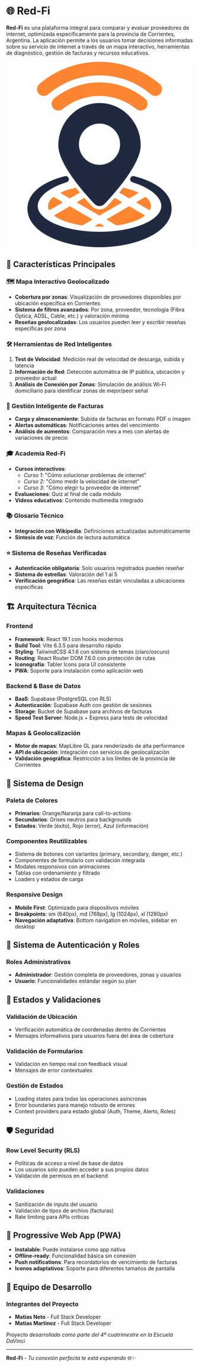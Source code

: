 # 🌐 Red-Fi

**Red-Fi** es una plataforma integral para comparar y evaluar proveedores de internet, optimizada específicamente para la provincia de Corrientes, Argentina. La aplicación permite a los usuarios tomar decisiones informadas sobre su servicio de internet a través de un mapa interactivo, herramientas de diagnóstico, gestión de facturas y recursos educativos.

![Red-Fi Logo](Frontend/public/redfi-512.png)

## 🚀 Características Principales

### 🗺️ **Mapa Interactivo Geolocalizado**
- **Cobertura por zonas**: Visualización de proveedores disponibles por ubicación específica en Corrientes
- **Sistema de filtros avanzados**: Por zona, proveedor, tecnología (Fibra Óptica, ADSL, Cable, etc.) y valoración mínima
- **Reseñas geolocalizadas**: Los usuarios pueden leer y escribir reseñas específicas por zona

### 🛠️ **Herramientas de Red Inteligentes**
1. **Test de Velocidad**: Medición real de velocidad de descarga, subida y latencia
2. **Información de Red**: Detección automática de IP pública, ubicación y proveedor actual
3. **Análisis de Conexión por Zonas**: Simulación de análisis Wi-Fi domiciliario para identificar zonas de mejor/peor señal

### 📄 **Gestión Inteligente de Facturas**
- **Carga y almacenamiento**: Subida de facturas en formato PDF o imagen
- **Alertas automáticas**: Notificaciones antes del vencimiento
- **Análisis de aumentos**: Comparación mes a mes con alertas de variaciones de precio

### 🎓 **Academia Red-Fi**
- **Cursos interactivos**:
  - *Curso 1*: "Cómo solucionar problemas de internet"
  - *Curso 2*: "Cómo medir la velocidad de internet" 
  - *Curso 3*: "Cómo elegir tu proveedor de internet"
- **Evaluaciones**: Quiz al final de cada módulo
- **Videos educativos**: Contenido multimedia integrado

### 📚 **Glosario Técnico**
- **Integración con Wikipedia**: Definiciones actualizadas automáticamente
- **Síntesis de voz**: Función de lectura automática

### ⭐ **Sistema de Reseñas Verificadas**
- **Autenticación obligatoria**: Solo usuarios registrados pueden reseñar
- **Sistema de estrellas**: Valoración del 1 al 5
- **Verificación geográfica**: Las reseñas están vinculadas a ubicaciones específicas

## 🏗️ Arquitectura Técnica

### **Frontend**
- **Framework**: React 19.1 con hooks modernos
- **Build Tool**: Vite 6.3.5 para desarrollo rápido
- **Styling**: TailwindCSS 4.1.6 con sistema de temas (claro/oscuro)
- **Routing**: React Router DOM 7.6.0 con protección de rutas
- **Iconografía**: Tabler Icons para UI consistente
- **PWA**: Soporte para instalación como aplicación web

### **Backend & Base de Datos**
- **BaaS**: Supabase (PostgreSQL con RLS)
- **Autenticación**: Supabase Auth con gestión de sesiones
- **Storage**: Bucket de Supabase para archivos de facturas
- **Speed Test Server**: Node.js + Express para tests de velocidad

### **Mapas & Geolocalización**
- **Motor de mapas**: MapLibre GL para renderizado de alta performance
- **API de ubicación**: Integración con servicios de geolocalización
- **Validación geográfica**: Restricción a los límites de la provincia de Corrientes

## 🎨 Sistema de Design

### **Paleta de Colores**
- **Primarios**: Orange/Naranja para call-to-actions
- **Secundarios**: Grises neutros para backgrounds
- **Estados**: Verde (éxito), Rojo (error), Azul (información)

### **Componentes Reutilizables**
- Sistema de botones con variantes (primary, secondary, danger, etc.)
- Componentes de formulario con validación integrada
- Modales responsivos con animaciones
- Tablas con ordenamiento y filtrado
- Loaders y estados de carga

### **Responsive Design**
- **Mobile First**: Optimizado para dispositivos móviles
- **Breakpoints**: sm (640px), md (768px), lg (1024px), xl (1280px)
- **Navegación adaptativa**: Bottom navigation en móviles, sidebar en desktop

## 🔐 Sistema de Autenticación y Roles

### **Roles Administrativos**
- **Administrador**: Gestión completa de proveedores, zonas y usuarios
- **Usuario**: Funcionalidades estándar según su plan

## 🚦 Estados y Validaciones

### **Validación de Ubicación**
- Verificación automática de coordenadas dentro de Corrientes
- Mensajes informativos para usuarios fuera del área de cobertura

### **Validación de Formularios**
- Validación en tiempo real con feedback visual
- Mensajes de error contextuales

### **Gestión de Estados**
- Loading states para todas las operaciones asíncronas
- Error boundaries para manejo robusto de errores
- Context providers para estado global (Auth, Theme, Alerts, Roles)

## 🛡️ Seguridad

### **Row Level Security (RLS)**
- Políticas de acceso a nivel de base de datos
- Los usuarios solo pueden acceder a sus propios datos
- Validación de permisos en el backend

### **Validaciones**
- Sanitización de inputs del usuario
- Validación de tipos de archivo (facturas)
- Rate limiting para APIs críticas

## 📱 Progressive Web App (PWA)

- **Instalable**: Puede instalarse como app nativa
- **Offline-ready**: Funcionalidad básica sin conexión
- **Push notifications**: Para recordatorios de vencimiento de facturas
- **Iconos adaptativos**: Soporte para diferentes tamaños de pantalla

## 👥 Equipo de Desarrollo

### **Integrantes del Proyecto**
- **Matias Neto** - Full Stack Developer
- **Matias Martinez** - Full Stack Developer

*Proyecto desarrollado como parte del 4º cuatrimestre en la Escuela DaVinci*

---

**Red-Fi** - *Tu conexión perfecta te está esperando* 🌐✨
